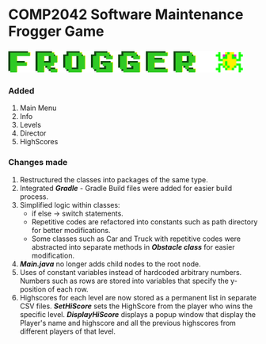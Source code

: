 # COMP2042 Software Maintenance Frogger Game

### ![Title](src/main/resources/frogger.png)

### Added
1. Main Menu
2. Info
3. Levels
4. Director
5. HighScores

### Changes made
1. Restructured the classes into packages of the same type.
2. Integrated _**Gradle**_ - Gradle Build files were added for easier 
  build process.
3. Simplified logic within classes:
    * if else -> switch statements.
    * Repetitive codes are refactored into constants such as path directory
      for better modifications.
    * Some classes such as Car and Truck with repetitive codes were abstracted into 
      separate methods in ***Obstacle class*** for easier modification.
4. ***Main.java*** no longer adds child nodes to the root node.
5. Uses of constant variables instead of hardcoded arbitrary numbers. Numbers such 
    as rows are stored into variables that specify the y-position of each row.
6. Highscores for each level are now stored as a permanent list in separate CSV files.
    ***SetHiScore*** sets the HighScore from the player who wins the specific level.
   ***DisplayHiScore*** displays a popup window that display the Player's name and highscore
   and all the previous highscores from different players of that level.
   
